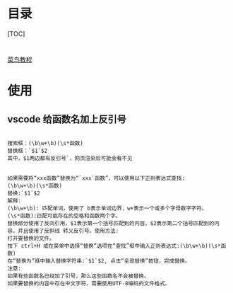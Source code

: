 # 目录

[TOC]


#
[菜鸟教程](https://www.runoob.com/regexp/regexp-flags.html)

# 使用
## vscode 给函数名加上反引号
```

搜索框：(\b\w+\b)(\s*函数)
替换框：`$1`$2
其中，$1两边都有反引号`，网页渲染后可能会看不见


如果需要将“xxx函数”替换为“`xxx`函数”，可以使用以下正则表达式查找:
(\b\w+\b)(\s*函数)
替换:`$1`$2
解释:
(\b\w+\b): 匹配单词，使用了 b表示单词边界，w+表示一个或多个字母数字字符。
(\s*函数):匹配可能存在的空格和函数两个字。
替换部分使用了反向引用，$1表示第一个括号匹配到的内容，$2表示第二个括号匹配到的内容，并且使用了反斜线 转义反引号。使用方法:
打开要替换的文件。
按下 ctrl+H 或在菜单中选择“替换”选项在“查找”框中输入正则表达式:(\b\w+\b)(\s*函数)
在“替换为”框中输入替换字符串:`$1`$2, 点击“全部替换”按钮，完成替换。
注意:
如果有些函数名已经加了引号，那么这些函数名不会被替换。
如果要替换的内容中存在中文字符，需要使用UTF-8编码的文件格式。
```
